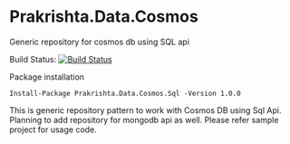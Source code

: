 # Prakrishta.Data.Cosmos
Generic repository for cosmos db using SQL api

Build Status:
[![Build Status](https://dev.azure.com/prakrishta0270/Prakrishta%20Open%20Source/_apis/build/status/sarul84.Prakrishta.Data.Cosmos?branchName=master)](https://dev.azure.com/prakrishta0270/Prakrishta%20Open%20Source/_build/latest?definitionId=1&branchName=master)

Package installation

```
Install-Package Prakrishta.Data.Cosmos.Sql -Version 1.0.0
```

This is generic repository pattern to work with Cosmos DB using Sql Api. Planning to add repository for mongodb api as well. Please refer sample project for usage code. 
